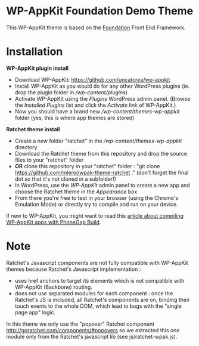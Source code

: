 <!--
Theme Name: Foundation Demo Theme
Description: WP-AppKit demo theme using the Foundation Front End Framework
Version: 0.1
Theme URI: https://github.com/mleroi/wpak-theme-foundation
Author: UncatCrea			
Author URI: http://uncategorized-creations.com		
-->

# WP-AppKit Foundation Demo Theme

This WP-AppKit theme is based on the <a href="http://foundation.zurb.com/">Foundation</a> Front End Framework.

# Installation
**WP-AppKit plugin install**

* Download WP-AppKit: https://github.com/uncatcrea/wp-appkit
* Install WP-AppKit as you would do for any other WordPress plugins (ie. drop the plugin folder in */wp-content/plugins*)
* Activate WP-AppKit using the _Plugins_ WordPress admin panel. (Browse the *Installed Plugins* list and click the *Activate* link of WP-AppKit.)
* Now you should have a brand new */wp-content/themes-wp-appkit* folder (yes, this is where app themes are stored)

**Ratchet theme install**

* Create a new folder "ratchet" in the */wp-content/themes-wp-appkit* directory
* Download the Ratchet theme from this repository and drop the source files to your "ratchet" folder
* **OR** clone this repository in your "ratchet" folder : "git clone https://github.com/mleroi/wpak-theme-ratchet ." (don't forget the final dot so that it's not cloned in a subfolder!)
* In WordPress, use the *WP-AppKit* admin panel to create a new app and choose the Ratchet theme in the *Appearance* box
* From there you're free to test in your browser (using the Chrome's Emulation Mode) or directly try to compile and run on your device.

If new to WP-AppKit, you might want to read this <a href="http://www.uncategorized-creations.com/1212/compiling-app-using-wp-appkit-phonegap-build/">article about compiling WP-AppKit apps with PhoneGap Build</a>.

# Note
Ratchet's Javascript components are not fully compatible with WP-AppKit themes because Ratchet's Javascript implementation :
- uses href anchors to target its elements which is not compatible with WP-AppKit (Backbone) routing.
- does not use separated modules for each component : once the Ratchet's JS is included,
all Ratchet's components are on, binding their touch events to the whole DOM,
which lead to bugs with the "single page app" logic.

In this theme we only use the "popover" Ratchet component http://goratchet.com/components/#popovers so
we extracted this one module only from the Ratchet's javascript lib (see js/ratchet-wpak.js).
